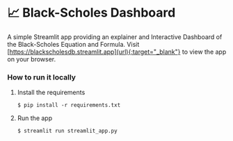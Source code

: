 # 📈 Black-Scholes Dashboard

A simple Streamlit app providing an explainer and Interactive Dashboard of the Black-Scholes Equation and Formula.
Visit [https://blackscholesdb.streamlit.app](url){:target="_blank"} to view the app on your browser.


### How to run it locally

1. Install the requirements

   ```
   $ pip install -r requirements.txt
   ```

2. Run the app

   ```
   $ streamlit run streamlit_app.py
   ```
